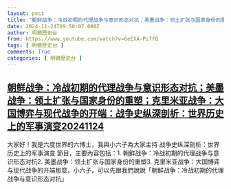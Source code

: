 ```yaml
---
layout: post
title: "朝鲜战争：冷战初期的代理战争与意识形态对抗；美墨战争：领土扩张与国家身份的重塑；克里米亚战争：大国博弈与现代战争的开端：战争史纵深剖析：世界历史上的军事演变20241124"
date: 2024-11-24T09:50:07.000Z
author: 明鏡歷史台
from: https://www.youtube.com/watch?v=6eEXA-PiffQ
tags: [ 明鏡歷史台 ]
comments: True
categories: [ 明鏡歷史台 ]
---
```

<!--1732441807000-->
[朝鲜战争：冷战初期的代理战争与意识形态对抗；美墨战争：领土扩张与国家身份的重塑；克里米亚战争：大国博弈与现代战争的开端：战争史纵深剖析：世界历史上的军事演变20241124](https://www.youtube.com/watch?v=6eEXA-PiffQ)
------

<div>
大家好！我是六度世界的六博士，我與小六子為大家主持 战争史纵深剖析：世界历史上的军事演变 節目，主要內容包括：1. 朝鲜战争：冷战初期的代理战争与意识形态对抗2. 美墨战争：领土扩张与国家身份的重塑3. 克里米亚战争：大国博弈与现代战争的开端那麼，小六子，可以先跟我們說說「朝鲜战争：冷战初期的代理战争与意识形态对抗」
</div>

